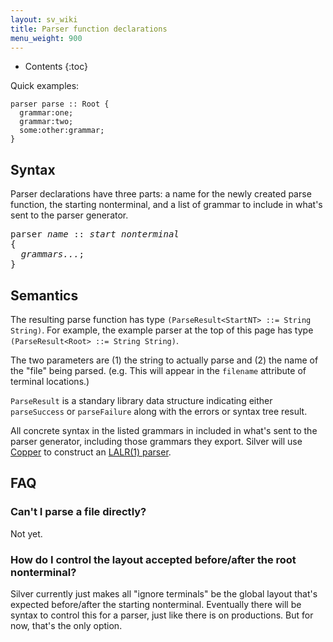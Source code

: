 ```yaml
---
layout: sv_wiki
title: Parser function declarations
menu_weight: 900
---
```


* Contents
{:toc}

Quick examples:

```
parser parse :: Root {
  grammar:one;
  grammar:two;
  some:other:grammar;
}
```

## Syntax

Parser declarations have three parts: a name for the newly created parse function, the starting nonterminal, and a list of grammar to include in what's sent to the parser generator.

<pre>
parser <i>name</i> :: <i>start nonterminal</i>
{
  <i>grammars...</i>;
}
</pre>

## Semantics

The resulting parse function has type `(ParseResult<StartNT> ::= String String)`.
For example, the example parser at the top of this page has type `(ParseResult<Root> ::= String String)`.

The two parameters are (1) the string to actually parse and (2) the name of the "file" being parsed.
(e.g. This will appear in the `filename` attribute of terminal locations.)

`ParseResult` is a standary library data structure indicating either `parseSuccess` or `parseFailure` along with the errors or syntax tree result.

All concrete syntax in the listed grammars in included in what's sent to the parser generator, including those grammars they export.
Silver will use [Copper](/copper/) to construct an [LALR(1) parser](/silver/concepts/lr-parsing/).

## FAQ

### Can't I parse a file directly?

Not yet.

### How do I control the layout accepted before/after the root nonterminal?

Silver currently just makes all "ignore terminals" be the global layout that's expected before/after the starting nonterminal.
Eventually there will be syntax to control this for a parser, just like there is on productions.
But for now, that's the only option.

